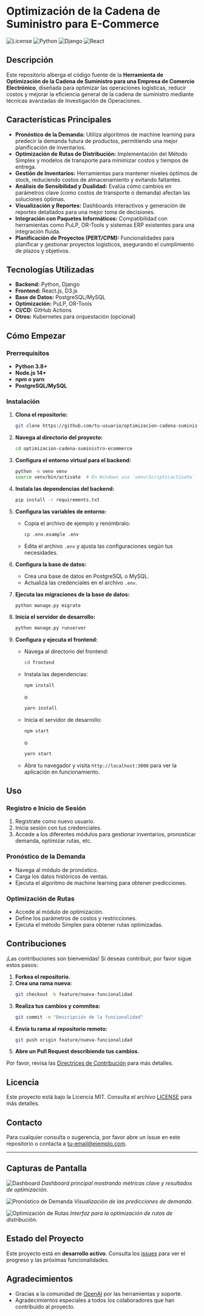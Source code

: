 # Optimización de la Cadena de Suministro para E-Commerce

![License](https://img.shields.io/badge/license-MIT-blue.svg)
![Python](https://img.shields.io/badge/Python-3.8%2B-blue)
![Django](https://img.shields.io/badge/Django-3.2%2B-green)
![React](https://img.shields.io/badge/React-17%2B-blue)

## Descripción

Este repositorio alberga el código fuente de la **Herramienta de Optimización de la Cadena de Suministro para una Empresa de Comercio Electrónico**, diseñada para optimizar las operaciones logísticas, reducir costos y mejorar la eficiencia general de la cadena de suministro mediante técnicas avanzadas de Investigación de Operaciones.

## Características Principales

- **Pronóstico de la Demanda:** Utiliza algoritmos de machine learning para predecir la demanda futura de productos, permitiendo una mejor planificación de inventarios.
- **Optimización de Rutas de Distribución:** Implementación del Método Simplex y modelos de transporte para minimizar costos y tiempos de entrega.
- **Gestión de Inventarios:** Herramientas para mantener niveles óptimos de stock, reduciendo costos de almacenamiento y evitando faltantes.
- **Análisis de Sensibilidad y Dualidad:** Evalúa cómo cambios en parámetros clave (como costos de transporte o demanda) afectan las soluciones óptimas.
- **Visualización y Reportes:** Dashboards interactivos y generación de reportes detallados para una mejor toma de decisiones.
- **Integración con Paquetes Informáticos:** Compatibilidad con herramientas como PuLP, OR-Tools y sistemas ERP existentes para una integración fluida.
- **Planificación de Proyectos (PERT/CPM):** Funcionalidades para planificar y gestionar proyectos logísticos, asegurando el cumplimiento de plazos y objetivos.

## Tecnologías Utilizadas

- **Backend:** Python, Django
- **Frontend:** React.js, D3.js
- **Base de Datos:** PostgreSQL/MySQL
- **Optimización:** PuLP, OR-Tools
- **CI/CD:** GitHub Actions
- **Otros:** Kubernetes para orquestación (opcional)

## Cómo Empezar

### Prerrequisitos

- **Python 3.8+**
- **Node.js 14+**
- **npm o yarn**
- **PostgreSQL/MySQL**

### Instalación

1. **Clona el repositorio:**
    ```bash
    git clone https://github.com/tu-usuario/optimizacion-cadena-suministro-ecommerce.git
    ```

2. **Navega al directorio del proyecto:**
    ```bash
    cd optimizacion-cadena-suministro-ecommerce
    ```

3. **Configura el entorno virtual para el backend:**
    ```bash
    python -m venv venv
    source venv/bin/activate  # En Windows usa `venv\Scripts\activate`
    ```

4. **Instala las dependencias del backend:**
    ```bash
    pip install -r requirements.txt
    ```

5. **Configura las variables de entorno:**
    - Copia el archivo de ejemplo y renómbralo:
      ```bash
      cp .env.example .env
      ```
    - Edita el archivo `.env` y ajusta las configuraciones según tus necesidades.

6. **Configura la base de datos:**
    - Crea una base de datos en PostgreSQL o MySQL.
    - Actualiza las credenciales en el archivo `.env`.

7. **Ejecuta las migraciones de la base de datos:**
    ```bash
    python manage.py migrate
    ```

8. **Inicia el servidor de desarrollo:**
    ```bash
    python manage.py runserver
    ```

9. **Configura y ejecuta el frontend:**
    - Navega al directorio del frontend:
      ```bash
      cd frontend
      ```
    - Instala las dependencias:
      ```bash
      npm install
      ```
      o
      ```bash
      yarn install
      ```
    - Inicia el servidor de desarrollo:
      ```bash
      npm start
      ```
      o
      ```bash
      yarn start
      ```
    - Abre tu navegador y visita `http://localhost:3000` para ver la aplicación en funcionamiento.

## Uso

### Registro e Inicio de Sesión

1. Regístrate como nuevo usuario.
2. Inicia sesión con tus credenciales.
3. Accede a los diferentes módulos para gestionar inventarios, pronosticar demanda, optimizar rutas, etc.

### Pronóstico de la Demanda

- Navega al módulo de pronóstico.
- Carga los datos históricos de ventas.
- Ejecuta el algoritmo de machine learning para obtener predicciones.

### Optimización de Rutas

- Accede al módulo de optimización.
- Define los parámetros de costos y restricciones.
- Ejecuta el método Simplex para obtener rutas optimizadas.

## Contribuciones

¡Las contribuciones son bienvenidas! Si deseas contribuir, por favor sigue estos pasos:

1. **Forkea el repositorio.**
2. **Crea una rama nueva:**
    ```bash
    git checkout -b feature/nueva-funcionalidad
    ```
3. **Realiza tus cambios y commitea:**
    ```bash
    git commit -m "Descripción de la funcionalidad"
    ```
4. **Envía tu rama al repositorio remoto:**
    ```bash
    git push origin feature/nueva-funcionalidad
    ```
5. **Abre un Pull Request describiendo tus cambios.**

Por favor, revisa las [Directrices de Contribución](CONTRIBUTING.md) para más detalles.

## Licencia

Este proyecto está bajo la Licencia MIT. Consulta el archivo [LICENSE](LICENSE) para más detalles.

## Contacto

Para cualquier consulta o sugerencia, por favor abre un issue en este repositorio o contacta a [tu-email@ejemplo.com](mailto:tu-email@ejemplo.com).

---

## Capturas de Pantalla

![Dashboard](screenshots/dashboard.png)
*Dashboard principal mostrando métricas clave y resultados de optimización.*

![Pronóstico de Demanda](screenshots/demand_forecast.png)
*Visualización de las predicciones de demanda.*

![Optimización de Rutas](screenshots/route_optimization.png)
*Interfaz para la optimización de rutas de distribución.*

## Estado del Proyecto

Este proyecto está en **desarrollo activo**. Consulta los [issues](https://github.com/tu-usuario/optimizacion-cadena-suministro-ecommerce/issues) para ver el progreso y las próximas funcionalidades.

## Agradecimientos

- Gracias a la comunidad de [OpenAI](https://openai.com/) por las herramientas y soporte.
- Agradecimientos especiales a todos los colaboradores que han contribuido al proyecto.

